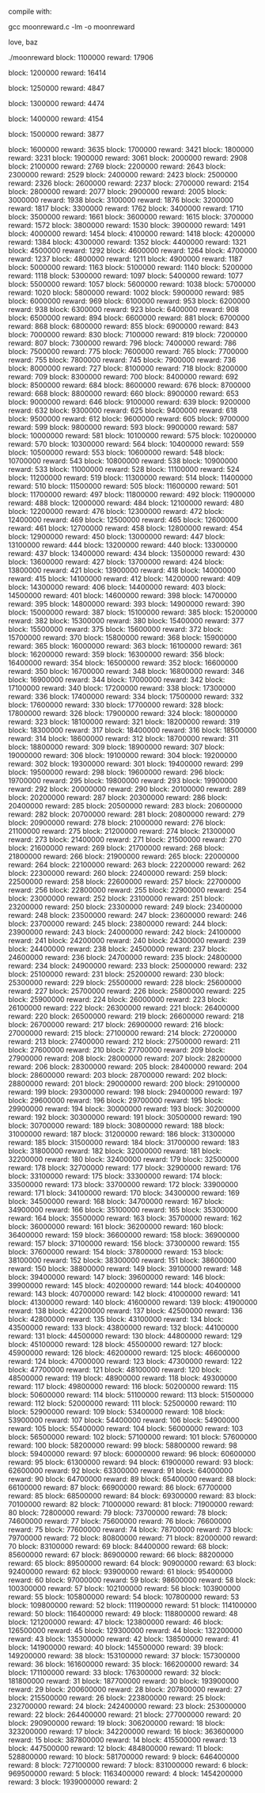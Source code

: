compile with:

 gcc moonreward.c -lm -o moonreward

love,
baz


 ./moonreward
block: 1100000 reward: 17906

block: 1200000 reward: 16414

block: 1250000 reward: 4847

block: 1300000 reward: 4474

block: 1400000 reward: 4154

block: 1500000 reward: 3877

block: 1600000 reward: 3635
block: 1700000 reward: 3421
block: 1800000 reward: 3231
block: 1900000 reward: 3061
block: 2000000 reward: 2908
block: 2100000 reward: 2769
block: 2200000 reward: 2643
block: 2300000 reward: 2529
block: 2400000 reward: 2423
block: 2500000 reward: 2326
block: 2600000 reward: 2237
block: 2700000 reward: 2154
block: 2800000 reward: 2077
block: 2900000 reward: 2005
block: 3000000 reward: 1938
block: 3100000 reward: 1876
block: 3200000 reward: 1817
block: 3300000 reward: 1762
block: 3400000 reward: 1710
block: 3500000 reward: 1661
block: 3600000 reward: 1615
block: 3700000 reward: 1572
block: 3800000 reward: 1530
block: 3900000 reward: 1491
block: 4000000 reward: 1454
block: 4100000 reward: 1418
block: 4200000 reward: 1384
block: 4300000 reward: 1352
block: 4400000 reward: 1321
block: 4500000 reward: 1292
block: 4600000 reward: 1264
block: 4700000 reward: 1237
block: 4800000 reward: 1211
block: 4900000 reward: 1187
block: 5000000 reward: 1163
block: 5100000 reward: 1140
block: 5200000 reward: 1118
block: 5300000 reward: 1097
block: 5400000 reward: 1077
block: 5500000 reward: 1057
block: 5600000 reward: 1038
block: 5700000 reward: 1020
block: 5800000 reward: 1002
block: 5900000 reward: 985
block: 6000000 reward: 969
block: 6100000 reward: 953
block: 6200000 reward: 938
block: 6300000 reward: 923
block: 6400000 reward: 908
block: 6500000 reward: 894
block: 6600000 reward: 881
block: 6700000 reward: 868
block: 6800000 reward: 855
block: 6900000 reward: 843
block: 7000000 reward: 830
block: 7100000 reward: 819
block: 7200000 reward: 807
block: 7300000 reward: 796
block: 7400000 reward: 786
block: 7500000 reward: 775
block: 7600000 reward: 765
block: 7700000 reward: 755
block: 7800000 reward: 745
block: 7900000 reward: 736
block: 8000000 reward: 727
block: 8100000 reward: 718
block: 8200000 reward: 709
block: 8300000 reward: 700
block: 8400000 reward: 692
block: 8500000 reward: 684
block: 8600000 reward: 676
block: 8700000 reward: 668
block: 8800000 reward: 660
block: 8900000 reward: 653
block: 9000000 reward: 646
block: 9100000 reward: 639
block: 9200000 reward: 632
block: 9300000 reward: 625
block: 9400000 reward: 618
block: 9500000 reward: 612
block: 9600000 reward: 605
block: 9700000 reward: 599
block: 9800000 reward: 593
block: 9900000 reward: 587
block: 10000000 reward: 581
block: 10100000 reward: 575
block: 10200000 reward: 570
block: 10300000 reward: 564
block: 10400000 reward: 559
block: 10500000 reward: 553
block: 10600000 reward: 548
block: 10700000 reward: 543
block: 10800000 reward: 538
block: 10900000 reward: 533
block: 11000000 reward: 528
block: 11100000 reward: 524
block: 11200000 reward: 519
block: 11300000 reward: 514
block: 11400000 reward: 510
block: 11500000 reward: 505
block: 11600000 reward: 501
block: 11700000 reward: 497
block: 11800000 reward: 492
block: 11900000 reward: 488
block: 12000000 reward: 484
block: 12100000 reward: 480
block: 12200000 reward: 476
block: 12300000 reward: 472
block: 12400000 reward: 469
block: 12500000 reward: 465
block: 12600000 reward: 461
block: 12700000 reward: 458
block: 12800000 reward: 454
block: 12900000 reward: 450
block: 13000000 reward: 447
block: 13100000 reward: 444
block: 13200000 reward: 440
block: 13300000 reward: 437
block: 13400000 reward: 434
block: 13500000 reward: 430
block: 13600000 reward: 427
block: 13700000 reward: 424
block: 13800000 reward: 421
block: 13900000 reward: 418
block: 14000000 reward: 415
block: 14100000 reward: 412
block: 14200000 reward: 409
block: 14300000 reward: 406
block: 14400000 reward: 403
block: 14500000 reward: 401
block: 14600000 reward: 398
block: 14700000 reward: 395
block: 14800000 reward: 393
block: 14900000 reward: 390
block: 15000000 reward: 387
block: 15100000 reward: 385
block: 15200000 reward: 382
block: 15300000 reward: 380
block: 15400000 reward: 377
block: 15500000 reward: 375
block: 15600000 reward: 372
block: 15700000 reward: 370
block: 15800000 reward: 368
block: 15900000 reward: 365
block: 16000000 reward: 363
block: 16100000 reward: 361
block: 16200000 reward: 359
block: 16300000 reward: 356
block: 16400000 reward: 354
block: 16500000 reward: 352
block: 16600000 reward: 350
block: 16700000 reward: 348
block: 16800000 reward: 346
block: 16900000 reward: 344
block: 17000000 reward: 342
block: 17100000 reward: 340
block: 17200000 reward: 338
block: 17300000 reward: 336
block: 17400000 reward: 334
block: 17500000 reward: 332
block: 17600000 reward: 330
block: 17700000 reward: 328
block: 17800000 reward: 326
block: 17900000 reward: 324
block: 18000000 reward: 323
block: 18100000 reward: 321
block: 18200000 reward: 319
block: 18300000 reward: 317
block: 18400000 reward: 316
block: 18500000 reward: 314
block: 18600000 reward: 312
block: 18700000 reward: 311
block: 18800000 reward: 309
block: 18900000 reward: 307
block: 19000000 reward: 306
block: 19100000 reward: 304
block: 19200000 reward: 302
block: 19300000 reward: 301
block: 19400000 reward: 299
block: 19500000 reward: 298
block: 19600000 reward: 296
block: 19700000 reward: 295
block: 19800000 reward: 293
block: 19900000 reward: 292
block: 20000000 reward: 290
block: 20100000 reward: 289
block: 20200000 reward: 287
block: 20300000 reward: 286
block: 20400000 reward: 285
block: 20500000 reward: 283
block: 20600000 reward: 282
block: 20700000 reward: 281
block: 20800000 reward: 279
block: 20900000 reward: 278
block: 21000000 reward: 276
block: 21100000 reward: 275
block: 21200000 reward: 274
block: 21300000 reward: 273
block: 21400000 reward: 271
block: 21500000 reward: 270
block: 21600000 reward: 269
block: 21700000 reward: 268
block: 21800000 reward: 266
block: 21900000 reward: 265
block: 22000000 reward: 264
block: 22100000 reward: 263
block: 22200000 reward: 262
block: 22300000 reward: 260
block: 22400000 reward: 259
block: 22500000 reward: 258
block: 22600000 reward: 257
block: 22700000 reward: 256
block: 22800000 reward: 255
block: 22900000 reward: 254
block: 23000000 reward: 252
block: 23100000 reward: 251
block: 23200000 reward: 250
block: 23300000 reward: 249
block: 23400000 reward: 248
block: 23500000 reward: 247
block: 23600000 reward: 246
block: 23700000 reward: 245
block: 23800000 reward: 244
block: 23900000 reward: 243
block: 24000000 reward: 242
block: 24100000 reward: 241
block: 24200000 reward: 240
block: 24300000 reward: 239
block: 24400000 reward: 238
block: 24500000 reward: 237
block: 24600000 reward: 236
block: 24700000 reward: 235
block: 24800000 reward: 234
block: 24900000 reward: 233
block: 25000000 reward: 232
block: 25100000 reward: 231
block: 25200000 reward: 230
block: 25300000 reward: 229
block: 25500000 reward: 228
block: 25600000 reward: 227
block: 25700000 reward: 226
block: 25800000 reward: 225
block: 25900000 reward: 224
block: 26000000 reward: 223
block: 26100000 reward: 222
block: 26300000 reward: 221
block: 26400000 reward: 220
block: 26500000 reward: 219
block: 26600000 reward: 218
block: 26700000 reward: 217
block: 26900000 reward: 216
block: 27000000 reward: 215
block: 27100000 reward: 214
block: 27200000 reward: 213
block: 27400000 reward: 212
block: 27500000 reward: 211
block: 27600000 reward: 210
block: 27700000 reward: 209
block: 27900000 reward: 208
block: 28000000 reward: 207
block: 28200000 reward: 206
block: 28300000 reward: 205
block: 28400000 reward: 204
block: 28600000 reward: 203
block: 28700000 reward: 202
block: 28800000 reward: 201
block: 29000000 reward: 200
block: 29100000 reward: 199
block: 29300000 reward: 198
block: 29400000 reward: 197
block: 29600000 reward: 196
block: 29700000 reward: 195
block: 29900000 reward: 194
block: 30000000 reward: 193
block: 30200000 reward: 192
block: 30300000 reward: 191
block: 30500000 reward: 190
block: 30700000 reward: 189
block: 30800000 reward: 188
block: 31000000 reward: 187
block: 31200000 reward: 186
block: 31300000 reward: 185
block: 31500000 reward: 184
block: 31700000 reward: 183
block: 31800000 reward: 182
block: 32000000 reward: 181
block: 32200000 reward: 180
block: 32400000 reward: 179
block: 32500000 reward: 178
block: 32700000 reward: 177
block: 32900000 reward: 176
block: 33100000 reward: 175
block: 33300000 reward: 174
block: 33500000 reward: 173
block: 33700000 reward: 172
block: 33900000 reward: 171
block: 34100000 reward: 170
block: 34300000 reward: 169
block: 34500000 reward: 168
block: 34700000 reward: 167
block: 34900000 reward: 166
block: 35100000 reward: 165
block: 35300000 reward: 164
block: 35500000 reward: 163
block: 35700000 reward: 162
block: 36000000 reward: 161
block: 36200000 reward: 160
block: 36400000 reward: 159
block: 36600000 reward: 158
block: 36900000 reward: 157
block: 37100000 reward: 156
block: 37300000 reward: 155
block: 37600000 reward: 154
block: 37800000 reward: 153
block: 38100000 reward: 152
block: 38300000 reward: 151
block: 38600000 reward: 150
block: 38800000 reward: 149
block: 39100000 reward: 148
block: 39400000 reward: 147
block: 39600000 reward: 146
block: 39900000 reward: 145
block: 40200000 reward: 144
block: 40400000 reward: 143
block: 40700000 reward: 142
block: 41000000 reward: 141
block: 41300000 reward: 140
block: 41600000 reward: 139
block: 41900000 reward: 138
block: 42200000 reward: 137
block: 42500000 reward: 136
block: 42800000 reward: 135
block: 43100000 reward: 134
block: 43500000 reward: 133
block: 43800000 reward: 132
block: 44100000 reward: 131
block: 44500000 reward: 130
block: 44800000 reward: 129
block: 45100000 reward: 128
block: 45500000 reward: 127
block: 45900000 reward: 126
block: 46200000 reward: 125
block: 46600000 reward: 124
block: 47000000 reward: 123
block: 47300000 reward: 122
block: 47700000 reward: 121
block: 48100000 reward: 120
block: 48500000 reward: 119
block: 48900000 reward: 118
block: 49300000 reward: 117
block: 49800000 reward: 116
block: 50200000 reward: 115
block: 50600000 reward: 114
block: 51100000 reward: 113
block: 51500000 reward: 112
block: 52000000 reward: 111
block: 52500000 reward: 110
block: 52900000 reward: 109
block: 53400000 reward: 108
block: 53900000 reward: 107
block: 54400000 reward: 106
block: 54900000 reward: 105
block: 55400000 reward: 104
block: 56000000 reward: 103
block: 56500000 reward: 102
block: 57100000 reward: 101
block: 57600000 reward: 100
block: 58200000 reward: 99
block: 58800000 reward: 98
block: 59400000 reward: 97
block: 60000000 reward: 96
block: 60600000 reward: 95
block: 61300000 reward: 94
block: 61900000 reward: 93
block: 62600000 reward: 92
block: 63300000 reward: 91
block: 64000000 reward: 90
block: 64700000 reward: 89
block: 65400000 reward: 88
block: 66100000 reward: 87
block: 66900000 reward: 86
block: 67700000 reward: 85
block: 68500000 reward: 84
block: 69300000 reward: 83
block: 70100000 reward: 82
block: 71000000 reward: 81
block: 71900000 reward: 80
block: 72800000 reward: 79
block: 73700000 reward: 78
block: 74600000 reward: 77
block: 75600000 reward: 76
block: 76600000 reward: 75
block: 77600000 reward: 74
block: 78700000 reward: 73
block: 79700000 reward: 72
block: 80800000 reward: 71
block: 82000000 reward: 70
block: 83100000 reward: 69
block: 84400000 reward: 68
block: 85600000 reward: 67
block: 86900000 reward: 66
block: 88200000 reward: 65
block: 89500000 reward: 64
block: 90900000 reward: 63
block: 92400000 reward: 62
block: 93900000 reward: 61
block: 95400000 reward: 60
block: 97000000 reward: 59
block: 98600000 reward: 58
block: 100300000 reward: 57
block: 102100000 reward: 56
block: 103900000 reward: 55
block: 105800000 reward: 54
block: 107800000 reward: 53
block: 109800000 reward: 52
block: 111900000 reward: 51
block: 114100000 reward: 50
block: 116400000 reward: 49
block: 118800000 reward: 48
block: 121200000 reward: 47
block: 123800000 reward: 46
block: 126500000 reward: 45
block: 129300000 reward: 44
block: 132200000 reward: 43
block: 135300000 reward: 42
block: 138500000 reward: 41
block: 141900000 reward: 40
block: 145500000 reward: 39
block: 149200000 reward: 38
block: 153100000 reward: 37
block: 157300000 reward: 36
block: 161600000 reward: 35
block: 166200000 reward: 34
block: 171100000 reward: 33
block: 176300000 reward: 32
block: 181800000 reward: 31
block: 187700000 reward: 30
block: 193900000 reward: 29
block: 200600000 reward: 28
block: 207800000 reward: 27
block: 215500000 reward: 26
block: 223800000 reward: 25
block: 232700000 reward: 24
block: 242400000 reward: 23
block: 253000000 reward: 22
block: 264400000 reward: 21
block: 277000000 reward: 20
block: 290900000 reward: 19
block: 306200000 reward: 18
block: 323200000 reward: 17
block: 342200000 reward: 16
block: 363600000 reward: 15
block: 387800000 reward: 14
block: 415500000 reward: 13
block: 447500000 reward: 12
block: 484800000 reward: 11
block: 528800000 reward: 10
block: 581700000 reward: 9
block: 646400000 reward: 8
block: 727100000 reward: 7
block: 831000000 reward: 6
block: 969500000 reward: 5
block: 1163400000 reward: 4
block: 1454200000 reward: 3
block: 1939000000 reward: 2
